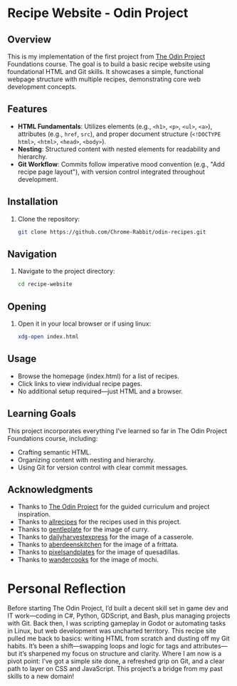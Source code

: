 # Recipe Website - Odin Project

## Overview
This is my implementation of the first project from [The Odin Project](https://www.theodinproject.com/) Foundations course. The goal is to build a basic recipe website using foundational HTML and Git skills. It showcases a simple, functional webpage structure with multiple recipes, demonstrating core web development concepts.

## Features
- **HTML Fundamentals**: Utilizes elements (e.g., `<h1>`, `<p>`, `<ul>`, `<a>`), attributes (e.g., `href`, `src`), and proper document structure (`<!DOCTYPE html>`, `<html>`, `<head>`, `<body>`).
- **Nesting**: Structured content with nested elements for readability and hierarchy.
- **Git Workflow**: Commits follow imperative mood convention (e.g., "Add recipe page layout"), with version control integrated throughout development.

## Installation
1. Clone the repository:
   ```bash
   git clone https://github.com/Chrome-Rabbit/odin-recipes.git

## Navigation
1. Navigate to the project directory:
   ```bash
   cd recipe-website

## Opening
1. Open it in your local browser or if using linux:
    ```bash
    xdg-open index.html

## Usage
- Browse the homepage (index.html) for a list of recipes.
- Click links to view individual recipe pages.
- No additional setup required—just HTML and a browser.

## Learning Goals
This project incorporates everything I’ve learned so far in The Odin Project Foundations course, including:
- Crafting semantic HTML.
- Organizing content with nesting and hierarchy.
- Using Git for version control with clear commit messages.

## Acknowledgments
- Thanks to [The Odin Project](https://www.theodinproject.com/) for the guided curriculum and project inspiration.
- Thanks to [allrecipes](https://www.allrecipes.com/) for the recipes used in this project.
- Thanks to [gentleplate](https://www.gentleplate.com/) for the image of curry.
- Thanks to [dailyharvestexpress](https://www.dailyharvestexpress.com/) for the image of a casserole.
- Thanks to [aberdeenskitchen](https://www.aberdeenskitch.com/) for the image of a frittata.
- Thanks to [pixelsandplates](https://www.pixelsandplates.com/) for the image of quesadillas.
- Thanks to [wandercooks](https://www.wandercooks.com/) for the image of mochi.

# Personal Reflection 
Before starting The Odin Project, I’d built a decent skill set in game dev and IT work—coding in C#, Python, GDScript, and Bash, plus managing projects with Git. Back then, I was scripting gameplay in Godot or automating tasks in Linux, but web development was uncharted territory. This recipe site pulled me back to basics: writing HTML from scratch and dusting off my Git habits. It’s been a shift—swapping loops and logic for tags and attributes—but it’s sharpened my focus on structure and clarity. Where I am now is a pivot point: I’ve got a simple site done, a refreshed grip on Git, and a clear path to layer on CSS and JavaScript. This project’s a bridge from my past skills to a new domain!